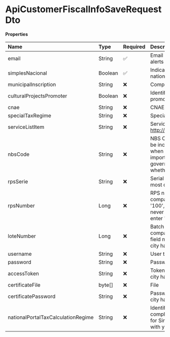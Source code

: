 # ApiCustomerFiscalInfoSaveRequestDto

**Properties**

| Name                               | Type    | Required | Description                                                                                                                                                                                                                                                                                                     |
| :--------------------------------- | :------ | :------- | :-------------------------------------------------------------------------------------------------------------------------------------------------------------------------------------------------------------------------------------------------------------------------------------------------------------- |
| email                              | String  | ✅       | Email used by Asaas to send invoice notifications and alerts                                                                                                                                                                                                                                                    |
| simplesNacional                    | Boolean | ✅       | Indicates whether the company opts for the simple national system                                                                                                                                                                                                                                               |
| municipalInscription               | String  | ❌       | Company municipal registration                                                                                                                                                                                                                                                                                  |
| culturalProjectsPromoter           | Boolean | ❌       | Identifies whether the company is classified as a cultural promoter                                                                                                                                                                                                                                             |
| cnae                               | String  | ❌       | CNAE code                                                                                                                                                                                                                                                                                                       |
| specialTaxRegime                   | String  | ❌       | Special taxation regime identifier                                                                                                                                                                                                                                                                              |
| serviceListItem                    | String  | ❌       | Service list item, as http://www.planalto.gov.br/ccivil_03/leis/LCP/Lcp116.htm                                                                                                                                                                                                                                  |
| nbsCode                            | String  | ❌       | NBS Code (Brazilian Nomenclature of Services). It must be included on the NFS-e (Electronic Service Invoice) when required by the municipal government and/or for import or export services. Check with your local government or your accounting department to determine whether this information is necessary. |
| rpsSerie                           | String  | ❌       | Serial Number used by your company to issue invoices. In most cities the serial number used is '1' or 'E'                                                                                                                                                                                                       |
| rpsNumber                          | Long    | ❌       | RPS number used on the last invoice issued by your company. If your last NF issued has an RPS equal to '100', this field must be filled in with '101'. If you have never issued invoices through your city hall's website, enter '1' in this field                                                              |
| loteNumber                         | Long    | ❌       | Batch number used on the last invoice issued by your company. If the last lot used in your city hall is '25', this field must be filled in with '26'. Only enter this field if your city hall requires the use of lots                                                                                          |
| username                           | String  | ❌       | User to access your city's city hall website                                                                                                                                                                                                                                                                    |
| password                           | String  | ❌       | Password to access the city hall website                                                                                                                                                                                                                                                                        |
| accessToken                        | String  | ❌       | Token for access to the city hall website (If access to your city hall website is via Token)                                                                                                                                                                                                                    |
| certificateFile                    | byte[]  | ❌       | File                                                                                                                                                                                                                                                                                                            |
| certificatePassword                | String  | ❌       | Password for the digital certificate sent (If access to your city hall website through a digital certificate)                                                                                                                                                                                                   |
| nationalPortalTaxCalculationRegime | String  | ❌       | Identifier of the tax calculation regime. It must only be completed by companies classified as ME or EPP opting for Simples Nacional. Consult the need for this information with your city hall or accounting department.                                                                                       |

<!-- This file was generated by liblab | https://liblab.com/ -->
